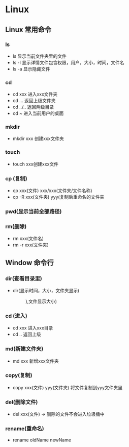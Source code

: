 # Linux

## Linux 常用命令

### ls

- ls 显示当前文件夹里的文件
- ls -l 显示详情文件包含权限，用户，大小，时间，文件名
- ls -a 显示隐藏文件

### cd

- cd xxx 进入xxx文件夹
- cd ... 返回上级文件夹
- cd ../.. 返回两级目录
- cd ~ 进入当前用户的桌面

### mkdir

- mkdir xxx 创建xxx文件夹

### touch

- touch xxx创建xxx文件

### cp (复制)

- cp xxx(文件) xxx/xxx(文件夹/文件名称)
- cp -R xxx(文件夹) yyy(复制后重命名的文件夹

### pwd(显示当前全部路径)

### rm(删除)

- rm xxx(文件名)
- rm -r xxx(文件夹)

## Window 命令行

### dir(查看目录里)

- dir(显示时间，大小，文件夹显示(<DIR>),文件显示大小)

### cd (进入)

- cd xxx 进入xxx目录
- cd .. 返回上级

### md(新建文件夹)

- md xxx 新增xxx文件夹

### copy(复制)

- copy xxx(文件) yyy(文件夹)     将文件复制到yyy文件夹里

### del(删除文件)

- del xxx(文件) -> 删除的文件不会进入垃圾桶中

### rename(重命名)

- rename oldName newName